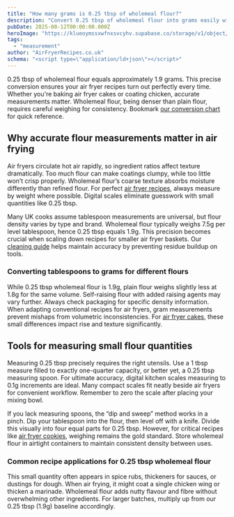 ```yaml
---
title: "How many grams is 0.25 tbsp of wholemeal flour?"
description: "Convert 0.25 tbsp of wholemeal flour into grams easily with our precise UK measurement guide. Perfect for air fryer recipes!"
pubDate: 2025-08-12T00:00:00.000Z
heroImage: "https://klueoymssxwfnxsvcyhv.supabase.co/storage/v1/object/public/md/0-25-tbsp-wholemeal-flour-to-grams-3c1c92bb.webp"
tags:
  - "measurement"
author: "AirFryerRecipes.co.uk"
schema: "<script type=\"application/ld+json\"></script>"
---
```


<p>0.25 tbsp of wholemeal flour equals approximately 1.9 grams. This precise conversion ensures your air fryer recipes turn out perfectly every time. Whether you're baking air fryer cakes or coating chicken, accurate measurements matter. Wholemeal flour, being denser than plain flour, requires careful weighing for consistency. Bookmark <a href=https://www.airfryerrecipe.co.uk/air-fryer-conversion-chart>our conversion chart</a> for quick reference.</p>  

<h2>Why accurate flour measurements matter in air frying</h2>  
<p>Air fryers circulate hot air rapidly, so ingredient ratios affect texture dramatically. Too much flour can make coatings clumpy, while too little won’t crisp properly. Wholemeal flour’s coarse texture absorbs moisture differently than refined flour. For perfect <a href=https://www.airfryerrecipe.co.uk/recipes>air fryer recipes</a>, always measure by weight where possible. Digital scales eliminate guesswork with small quantities like 0.25 tbsp.</p>  
<p>Many UK cooks assume tablespoon measurements are universal, but flour density varies by type and brand. Wholemeal flour typically weighs 7.5g per level tablespoon, hence 0.25 tbsp equals 1.9g. This precision becomes crucial when scaling down recipes for smaller air fryer baskets. Our <a href=https://www.airfryerrecipe.co.uk/air-fryer-cleaner>cleaning guide</a> helps maintain accuracy by preventing residue buildup on tools.</p>  

<h3>Converting tablespoons to grams for different flours</h3>  
<p>While 0.25 tbsp wholemeal flour is 1.9g, plain flour weighs slightly less at 1.8g for the same volume. Self-raising flour with added raising agents may vary further. Always check packaging for specific density information. When adapting conventional recipes for air fryers, gram measurements prevent mishaps from volumetric inconsistencies. For <a href=https://www.airfryerrecipe.co.uk/recipe-category/cakes>air fryer cakes</a>, these small differences impact rise and texture significantly.</p>  

<h2>Tools for measuring small flour quantities</h2>  
<p>Measuring 0.25 tbsp precisely requires the right utensils. Use a 1 tbsp measure filled to exactly one-quarter capacity, or better yet, a 0.25 tbsp measuring spoon. For ultimate accuracy, digital kitchen scales measuring to 0.1g increments are ideal. Many compact scales fit neatly beside air fryers for convenient workflow. Remember to zero the scale after placing your mixing bowl.</p>  
<p>If you lack measuring spoons, the “dip and sweep” method works in a pinch. Dip your tablespoon into the flour, then level off with a knife. Divide this visually into four equal parts for 0.25 tbsp. However, for critical recipes like <a href=https://www.airfryerrecipe.co.uk/recipe-category/cookies>air fryer cookies</a>, weighing remains the gold standard. Store wholemeal flour in airtight containers to maintain consistent density between uses.</p>  

<h3>Common recipe applications for 0.25 tbsp wholemeal flour</h3>  
<p>This small quantity often appears in spice rubs, thickeners for sauces, or dustings for dough. When air frying, it might coat a single chicken wing or thicken a marinade. Wholemeal flour adds nutty flavour and fibre without overwhelming other ingredients. For larger batches, multiply up from our 0.25 tbsp (1.9g) baseline accordingly.</p>